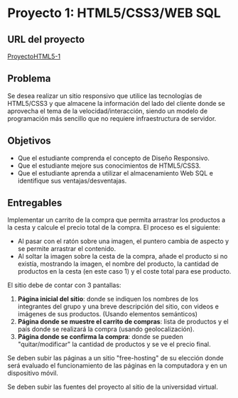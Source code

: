 # Proyecto 1: HTML5/CSS3/WEB SQL

## URL del proyecto 
[ProyectoHTML5-1](https://khrizenriquez.github.io/ProyectoHTML5-1/)

## Problema

Se desea realizar un sitio responsivo que utilice las tecnologías de HTML5/CSS3 y que almacene la información del lado del cliente donde se aprovecha el tema de la velocidad/interacción, siendo un modelo de programación más sencillo que no requiere infraestructura de servidor.

## Objetivos

- Que el estudiante comprenda el concepto de Diseño Responsivo.
- Que el estudiante mejore sus conocimientos de HTML5/CSS3.
- Que el estudiante aprenda a utilizar el almacenamiento Web SQL e identifique sus ventajas/desventajas.

## Entregables

Implementar un carrito de la compra que permita arrastrar los productos a la cesta y calcule el precio total de la compra. El proceso es el siguiente:

- Al pasar con el ratón sobre una imagen, el puntero cambia de aspecto y se permite arrastrar el contenido.
- Al soltar la imagen sobre la cesta de la compra, añade el producto si no existía, mostrando la imagen, el nombre del producto, la cantidad de productos en la cesta (en este caso 1) y el coste total para ese producto.

El sitio debe de contar con 3 pantallas:

1. **Página inicial del sitio**: donde se indiquen los nombres de los integrantes del grupo y una breve descripción del sitio, con videos e imágenes de sus productos. (Usando elementos semánticos)
2. **Página donde se muestre el carrito de compras**: lista de productos y el país donde se realizará la compra (usando geolocalización).
3. **Página donde se confirma la compra**: donde se pueden "quitar/modificar" la cantidad de productos y se ve el precio final.

Se deben subir las páginas a un sitio "free-hosting" de su elección donde será evaluado el funcionamiento de las páginas en la computadora y en un dispositivo móvil.

Se deben subir las fuentes del proyecto al sitio de la universidad virtual.
